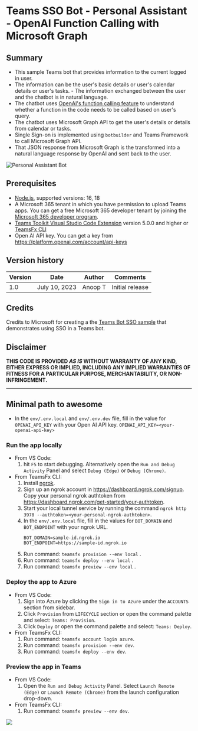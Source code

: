 # Teams SSO Bot - Personal Assistant - OpenAI Function Calling with Microsoft Graph

## Summary

- This sample Teams bot that provides information to the current logged in user. 
- The information can be the user's basic details or user's calendar details or user's tasks. - The information exchanged between the user and the chatbot is in natural language. 
- The chatbot uses [OpenAI's function calling feature](https://openai.com/blog/function-calling-and-other-api-updates) to understand whether a function in the code needs to be called based on user's query. 
- The chatbot uses Microsoft Graph API to get the user's details or details from calendar or tasks.
- Single Sign-on is implemented using `botbuilder` and Teams Framework to call Microsoft Graph API.
- That JSON response from Microsoft Graph is the transformed into a natural language response by OpenAI and sent back to the user.


![Personal Assistant Bot](assets/images/bot-pa.gif)

## Prerequisites
- [Node.js](https://nodejs.org/), supported versions: 16, 18
- A Microsoft 365 tenant in which you have permission to upload Teams apps. You can get a free Microsoft 365 developer tenant by joining the [Microsoft 365 developer program](https://developer.microsoft.com/en-us/microsoft-365/dev-program).
- [Teams Toolkit Visual Studio Code Extension](https://aka.ms/teams-toolkit) version 5.0.0 and higher or [TeamsFx CLI](https://aka.ms/teamsfx-cli)
- Open AI API key. You can get a key from <https://platform.openai.com/account/api-keys>

## Version history

Version|Date|Author|Comments
-------|----|----|--------
1.0|July 10, 2023|Anoop T|Initial release

## Credits

Credits to Microsoft for creating a the [Teams Bot SSO sample](https://github.com/OfficeDev/TeamsFx-Samples/tree/dev/bot-sso) that demonstrates using SSO in a Teams bot.

## Disclaimer

**THIS CODE IS PROVIDED _AS IS_ WITHOUT WARRANTY OF ANY KIND, EITHER EXPRESS OR IMPLIED, INCLUDING ANY IMPLIED WARRANTIES OF FITNESS FOR A PARTICULAR PURPOSE, MERCHANTABILITY, OR NON-INFRINGEMENT.**

---

## Minimal path to awesome
- In the `env/.env.local` and `env/.env.dev` file, fill in the value for `OPENAI_API_KEY` with your Open AI API key.
       ```
       OPENAI_API_KEY=<your-openai-api-key>
       ```
### Run the app locally
- From VS Code:
    1. hit `F5` to start debugging. Alternatively open the `Run and Debug Activity` Panel and select `Debug (Edge)` or `Debug (Chrome)`.
- From TeamsFx CLI:
    1. Install [ngrok](https://ngrok.com/download).
    1. Sign up an ngrok account in https://dashboard.ngrok.com/signup. Copy your personal ngrok authtoken from https://dashboard.ngrok.com/get-started/your-authtoken.
    1. Start your local tunnel service by running the command `ngrok http 3978 --authtoken=<your-personal-ngrok-authtoken>`.
    1. In the `env/.env.local` file, fill in the values for `BOT_DOMAIN` and `BOT_ENDPOINT` with your ngrok URL.
       ```
       BOT_DOMAIN=sample-id.ngrok.io
       BOT_ENDPOINT=https://sample-id.ngrok.io
       ```
    1. Run command: `teamsfx provision --env local` .
    1. Run command: `teamsfx deploy --env local` .
    1. Run command: `teamsfx preview --env local` .

### Deploy the app to Azure
- From VS Code:
    1. Sign into Azure by clicking the `Sign in to Azure` under the `ACCOUNTS` section from sidebar.
    1. Click `Provision` from `LIFECYCLE` section or open the command palette and select: `Teams: Provision`.
    1. Click `Deploy` or open the command palette and select: `Teams: Deploy`.
- From TeamsFx CLI:
    1. Run command: `teamsfx account login azure`.
    1. Run command: `teamsfx provision --env dev`.
    1. Run command: `teamsfx deploy --env dev`.

### Preview the app in Teams
- From VS Code:
    1. Open the `Run and Debug Activity` Panel. Select `Launch Remote (Edge)` or `Launch Remote (Chrome)` from the launch configuration drop-down.
- From TeamsFx CLI:
    1. Run command: `teamsfx preview --env dev`.

<img src="https://pnptelemetry.azurewebsites.net/teams-dev-samples/samples/bot-sso-openai-personal-assistant" />